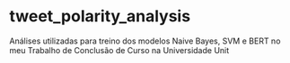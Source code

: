 # tweet_polarity_analysis
Análises utilizadas para treino dos modelos Naive Bayes, SVM e BERT no meu Trabalho de Conclusão de Curso na Universidade Unit
